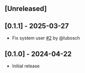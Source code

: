 ## [Unreleased]

## [0.1.1] - 2025-03-27

- Fix system user [#2](https://github.com/codeur/capistrano-solid_queue/pull/2) by @lubosch

## [0.1.0] - 2024-04-22

- Initial release
